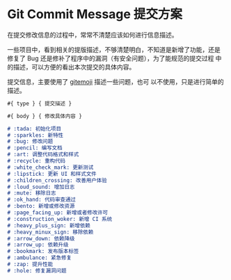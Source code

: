 # Git Commit Message 提交方案

在提交修改信息的过程中，常常不清楚应该如何进行信息描述。

一些项目中，看到相关的提版描述，不够清楚明白，不知道是新增了功能，还是
修复了 Bug 还是修补了程序中的漏洞（有安全问题），为了能规范的提交过程
中的描述，可以方便的看出本次提交的具体内容。

提交信息，主要使用了
[gitemoji](https://github.com/carloscuesta/gitmoji) 描述一些问题，也可
以不使用，只是进行简单的描述。

``` markdown
#{ type } { 提交描述 }

#{ body } { 修改具体内容 }

# :tada: 初始化项目
# :sparkles: 新特性
# :bug: 修改问题
# :pencil: 编写文档
# :art: 调整代码格式和样式
# :recycle: 重构代码
# :white_check_mark: 更新测试
# :lipstick: 更新 UI 和样式文件
# :children_crossing: 改善用户体验
# :loud_sound: 增加日志
# :mute: 移除日志
# :ok_hand: 代码审查通过
# :bento: 新增或修改资源
# :page_facing_up: 新增或者修改许可
# :construction_woker: 新增 CI 系统
# :heavy_plus_sign: 新增依赖
# :heavy_minux_sign: 移除依赖
# :arrow_down: 依赖降级
# :arrow_up: 依赖升级
# :bookmark: 发布版本标签
# :ambulance: 紧急修复
# :zap: 提升性能
# :hole: 修复漏洞问题
```
